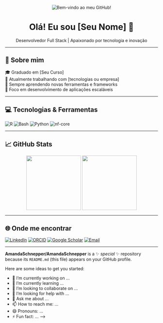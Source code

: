 <p align="center">
  <img src="https://link-do-seu-banner" alt="Bem-vindo ao meu GitHub!">
</p>

<h1 align="center">Olá! Eu sou [Seu Nome] 👋</h1>

<p align="center">
  Desenvolvedor Full Stack | Apaixonado por tecnologia e inovação
</p>

---

## 🧠 Sobre mim

🎓 Graduado em [Seu Curso]  
💼 Atualmente trabalhando com [tecnologias ou empresa]  
🚀 Sempre aprendendo novas ferramentas e frameworks  
🎯 Foco em desenvolvimento de aplicações escaláveis

---

## 💻 Tecnologias & Ferramentas

![R](https://img.shields.io/badge/R-276DC3?style=flat&logo=r&logoColor=white)
![Bash](https://img.shields.io/badge/Bash-4EAA25?style=flat&logo=gnubash&logoColor=white)
![Python](https://img.shields.io/badge/Python-3776AB?style=flat&logo=python&logoColor=white)
![nf-core](https://img.shields.io/badge/nf--core-009688?style=flat)


---

## 📈 GitHub Stats

<p align="center">
  <img height="180em" src="https://github-readme-stats.vercel.app/api?username=seu-usuario&show_icons=true&theme=tokyonight" />
  <img height="180em" src="https://github-readme-stats.vercel.app/api/top-langs/?username=seu-usuario&layout=compact&theme=tokyonight" />
</p>

---

## 🌐 Onde me encontrar

[![LinkedIn](https://img.shields.io/badge/-LinkedIn-0077B5?style=flat&logo=linkedin&logoColor=white)](https://www.linkedin.com/in/amandapivetaschnepper/)
[![ORCID](https://img.shields.io/badge/-ORCID-A6CE39?style=flat&logo=orcid&logoColor=white)](https://orcid.org/0000-0002-5731-9085)
[![Google Scholar](https://img.shields.io/badge/-Google%20Scholar-4285F4?style=flat&logo=googlescholar&logoColor=white)](https://scholar.google.com/citations?user=fusYGycAAAAJ&hl=pt-BR)
[![Email](https://img.shields.io/badge/-Email-D14836?style=flat&logo=gmail&logoColor=white)](mailto:amanda.schnepper@unesp.br)


---

**AmandaSchnepper/AmandaSchnepper** is a ✨ _special_ ✨ repository because its `README.md` (this file) appears on your GitHub profile.

Here are some ideas to get you started:

- 🔭 I’m currently working on ...
- 🌱 I’m currently learning ...
- 👯 I’m looking to collaborate on ...
- 🤔 I’m looking for help with ...
- 💬 Ask me about ...
- 📫 How to reach me: ...
- 😄 Pronouns: ...
- ⚡ Fun fact: ...
-->
